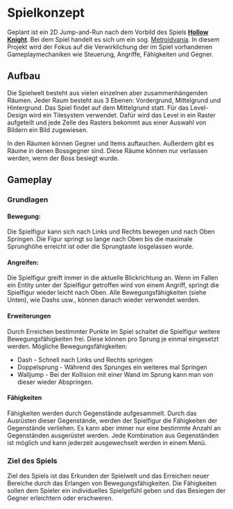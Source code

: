 # Spielkonzept

Geplant ist ein 2D Jump-and-Run nach dem Vorbild des Spiels **[Hollow Knight](https://store.steampowered.com/app/367520/Hollow_Knight/)**. Bei dem Spiel handelt es sich um ein sog. [Metroidvania](https://de.wikipedia.org/wiki/Metroidvania). In diesem Projekt wird der Fokus auf die Verwirklichung der im Spiel vorhandenen Gameplaymechaniken wie Steuerung, Angriffe, Fähigkeiten und Gegner. 

## Aufbau

Die Spielwelt besteht aus vielen einzelnen aber zusammenhängenden Räumen. Jeder Raum besteht aus 3 Ebenen: Vordergrund, Mittelgrund und Hintergrund. Das Spiel findet auf dem Mittelgrund statt. Für das Level-Design wird ein Tilesystem verwendet. Dafür wird das Level in ein Raster aufgeteilt und jede Zelle des Rasters bekommt aus einer Auswahl von Bildern ein Bild zugewiesen. 

In den Räumen können Gegner und Items auftauchen. Außerdem gibt es Räume in denen Bossgegner sind. Diese Räume können nur verlassen werden, wenn der Boss besiegt wurde. 

## Gameplay

### Grundlagen

#### Bewegung:

Die Spielfigur kann sich nach Links und Rechts bewegen und nach Oben Springen. Die Figur springt so lange nach Oben bis die maximale Sprunghöhe erreicht ist oder die Sprungtaste losgelassen wurde. 

#### Angreifen:

Die Spielfigur greift immer in die aktuelle Blickrichtung an. Wenn im Fallen ein Entity unter der Spielfigur getroffen wird von einem Angriff, springt die Spielfigur wieder leicht nach Oben. Alle Bewegungsfähigkeiten (siehe Unten), wie Dashs usw., können danach wieder verwendet werden. 

#### Erweiterungen

Durch Erreichen bestimmter Punkte im Spiel schaltet die Spielfigur weitere Bewegungsfähigkeiten frei. Diese können pro Sprung je einmal eingesetzt werden. 
Mögliche Bewegungsfähigkeiten:

- Dash - Schnell nach Links und Rechts springen 
- Doppelsprung - Während des Sprunges ein weiteres mal Springen 
- Walljump - Bei der Kollision mit einer Wand im Sprung kann man von dieser wieder Abspringen. 

#### Fähigkeiten

Fähigkeiten werden durch Gegenstände aufgesammelt. Durch das Ausrüsten dieser Gegenstände, werden der Spielfigur die Fähigkeiten der Gegenstände verliehen. Es kann aber immer nur eine bestimmte Anzahl an Gegenständen ausgerüstet werden. Jede Kombination aus Gegenständen ist möglich und kann jederzeit ausgewechselt werden in einem Menü.

### Ziel des Spiels

Ziel des Spiels ist das Erkunden der Spielwelt und das Erreichen neuer Bereiche durch das Erlangen von  Bewegungsfähigkeiten. Die Fähigkeiten sollen dem Spieler ein individuelles Spielgefühl geben und das Besiegen der Gegner erleichtern oder erschweren. 


